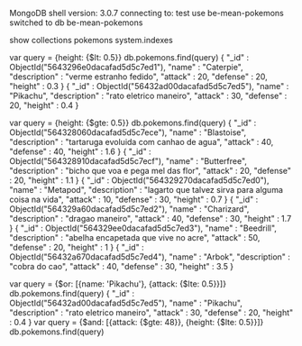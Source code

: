 MongoDB shell version: 3.0.7
connecting to: test
 use be-mean-pokemons
switched to db be-mean-pokemons

 show collections
pokemons
system.indexes

 var query = {height: {$lt: 0.5}}
 db.pokemons.find(query)
{
  "_id" : ObjectId("5643296e0dacafad5d5c7ed1"),
  "name" : "Caterpie",
  "description" : "verme estranho fedido",
  "attack" : 20,
  "defense" : 20,
  "height" : 0.3
}
{
  "_id" : ObjectId("56432ad00dacafad5d5c7ed5"),
  "name" : "Pikachu",
  "description" : "rato eletrico maneiro",
  "attack" : 30,
  "defense" : 20,
  "height" : 0.4
}

 var query = {height: {$gte: 0.5}}
 db.pokemons.find(query)
{
  "_id" : ObjectId("564328060dacafad5d5c7ece"),
  "name" : "Blastoise",
  "description" : "tartaruga evoluida com canhao de agua",
  "attack" : 40,
  "defense" : 40,
  "height" : 1.6
}
{
  "_id" : ObjectId("564328910dacafad5d5c7ecf"),
  "name" : "Butterfree",
  "description" : "bicho que voa e pega mel das flor",
  "attack" : 20,
  "defense" : 20,
  "height" : 1.1
}
{
  "_id" : ObjectId("564329270dacafad5d5c7ed0"),
  "name" : "Metapod", "description" :
  "lagarto que talvez sirva para alguma coisa na vida",
  "attack" : 10,
  "defense" : 30,
  "height" : 0.7
}
{
  "_id" : ObjectId("564329a60dacafad5d5c7ed2"),
  "name" : "Charizard",
  "description" : "dragao maneiro",
  "attack" : 40,
  "defense" : 30,
  "height" : 1.7
}
{
  "_id" : ObjectId("564329ee0dacafad5d5c7ed3"),
  "name" : "Beedrill",
  "description" : "abelha encapetada que vive no acre",
  "attack" : 50,
  "defense" : 20,
  "height" : 1
}
{
  "_id" : ObjectId("56432a670dacafad5d5c7ed4"),
  "name" : "Arbok",
  "description" : "cobra do cao",
  "attack" : 40,
  "defense" : 30,
  "height" : 3.5
}

 var query = {$or: [{name: 'Pikachu'}, {attack: {$lte: 0.5}}]}
 db.pokemons.find(query)
{
  "_id" : ObjectId("56432ad00dacafad5d5c7ed5"),
  "name" : "Pikachu",
  "description" : "rato eletrico maneiro",
  "attack" : 30,
  "defense" : 20,
  "height" : 0.4
}
 var query = {$and: [{attack: {$gte: 48}}, {height: {$lte: 0.5}}]}
 db.pokemons.find(query)
>
